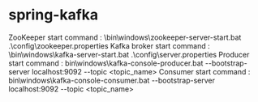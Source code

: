# spring-kafka

ZooKeeper start command : \bin\windows\zookeeper-server-start.bat .\config\zookeeper.properties
Kafka broker start command : \bin\windows\kafka-server-start.bat .\config\server.properties
Producer start command : bin\windows\kafka-console-producer.bat --bootstrap-server localhost:9092 --topic <topic_name>
Consumer start command : bin\windows\kafka-console-consumer.bat --bootstrap-server localhost:9092 --topic <topic_name>
